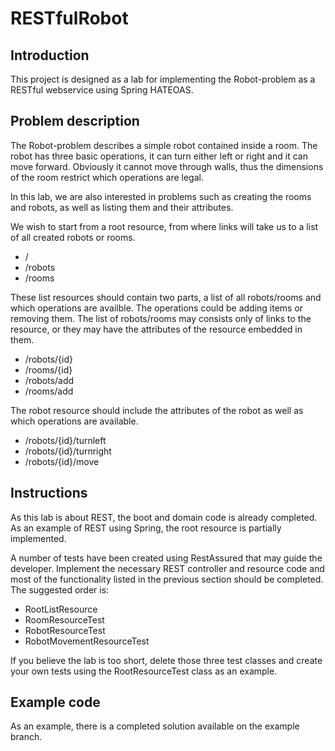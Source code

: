 RESTfulRobot
============

Introduction
--------------
This project is designed as a lab for implementing the Robot-problem as a RESTful webservice using Spring HATEOAS. 

Problem description
--------------
The Robot-problem describes a simple robot contained inside a room. The robot has three basic operations, it can turn either left or right and it can move forward. Obviously it cannot move through walls, thus the dimensions of the room restrict which operations are legal.

In this lab, we are also interested in problems such as creating the rooms and robots, as well as listing them and their attributes.

We wish to start from a root resource, from where links will take us to a list of all created robots or rooms. 
- /
- /robots
- /rooms

These list resources should contain two parts, a list of all robots/rooms and which operations are availble. The operations could be adding items or removing them. The list of robots/rooms may consists only of links to the resource, or they may have the attributes of the resource embedded in them.
- /robots/{id}
- /rooms/{id}
- /robots/add
- /rooms/add

The robot resource should include the attributes of the robot as well as which operations are available.
- /robots/{id}/turnleft
- /robots/{id}/turnright
- /robots/{id}/move

Instructions
--------------
As this lab is about REST, the boot and domain code is already completed. As an example of REST using Spring, the root resource is partially implemented.

A number of tests have been created using RestAssured that may guide the developer. Implement the necessary REST controller and resource code and most of the functionality listed in the previous section should be completed. The suggested order is:
- RootListResource
- RoomResourceTest
- RobotResourceTest
- RobotMovementResourceTest 

If you believe the lab is too short, delete those three test classes and create your own tests using the RootResourceTest class as an example.

Example code
--------------
As an example, there is a completed solution available on the example branch.
